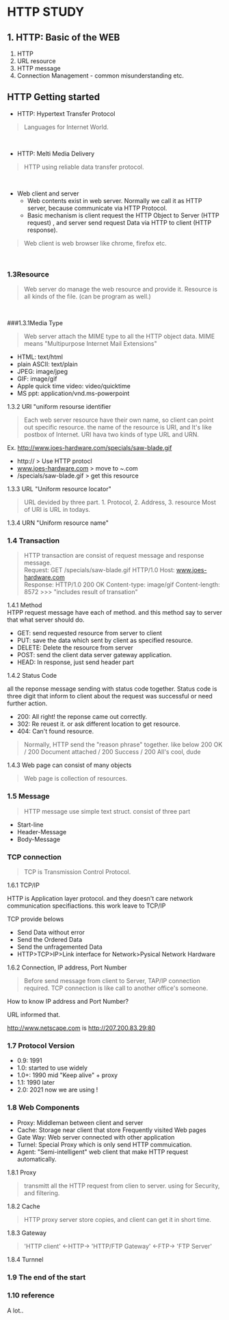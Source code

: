 # HTTP STUDY


## 1. HTTP: Basic of the WEB

1. HTTP 
2. URL resource
3. HTTP message
4. Connection Management - common misunderstanding etc.



## HTTP Getting started 

* HTTP: Hypertext Transfer Protocol
> Languages for Internet World.
<p>&nbsp;</p>

* HTTP: Melti Media Delivery 
> HTTP using reliable data transfer protocol.
<p>&nbsp;</p>

* Web client and server
    * Web contents exist in web server. Normally we call it as HTTP server, because communicate via HTTP Protocol.
    * Basic mechanism is client request the HTTP Object to Server (HTTP request) , and server send request Data via HTTP  to client (HTTP response).
> Web client is web browser like chrome, firefox etc.
<p>&nbsp;</p>

### 1.3Resource
> Web server do manage the web resource and provide it. Resource is all kinds of the file. (can be program as well.)
<p>&nbsp;</p>
###1.3.1Media Type


> Web server attach the MIME type to all the HTTP object data. MIME means "Multipurpose Internet Mail Extensions" <br />


* HTML: text/html
* plain ASCII: text/plain
* JPEG: image/jpeg
* GIF: image/gif
* Apple quick time video: video/quicktime
* MS ppt: application/vnd.ms-powerpoint

1.3.2 URI "uniform resourse identifier
> Each web server resource have their own name, so client can point out specific resource. the name of the resource is URI, and It's like postbox of Internet. URI hava two kinds of type URL and URN. <br />

Ex. http://www.joes-hardware.com/specials/saw-blade.gif<br />
* http:// > Use HTTP protocl
* www.joes-hardware.com > move to ~.com
* /specials/saw-blade.gif > get this resource <br />

1.3.3 URL "Uniform resource locator"
> URL devided by three part. 1. Protocol, 2. Address, 3. resource
> Most of URI is URL in todays. <br />

1.3.4 URN "Uniform resource name" <br />

### 1.4 Transaction
> HTTP transaction are consist of request message and response message.<br />
> Request: GET /specials/saw-blade.gif HTTP/1.0 Host: www.joes-hardware.com<br />
> Response: HTTP/1.0 200 OK Content-type: image/gif Content-length: 8572 >>> "includes result of transation"<br />

1.4.1 Method <br />
HTPP request message have each of method. and this method say to server that what server should do. 
* GET: send requested resource from server to client
* PUT: save the data which sent by client as specified resource.
* DELETE: Delete the resource from server
* POST: send the client data server gateway application.
* HEAD: In response, just send header part


1.4.2 Status Code

all the reponse message sending with status code together. Status code is three digit that inform to client  about  the request was successful or need further action.

* 200: All right! the reponse came out correctly.
* 302: Re reuest it. or ask different location to get resource.
* 404: Can't found resource.

> Normally, HTTP send the "reason phrase" together. like below
> 200 OK / 200 Document attached / 200 Success / 200 All's cool, dude

1.4.3 Web page can consist of many objects
> Web page is collection of resources.

### 1.5 Message

> HTTP message use simple text struct.
> consist of three part 

* Start-line
* Header-Message
* Body-Message


### TCP connection

> TCP is Transmission Control Protocol.


1.6.1 TCP/IP

HTTP is Application layer protocol. and they doesn't care network communication specifiactions. 
this work leave to TCP/IP 

TCP provide belows
* Send Data without error
* Send the Ordered Data
* Send the unfragemented Data
* HTTP>TCP>IP>Link interface for Network>Pysical Network Hardware


1.6.2 Connection, IP address, Port Number

> Before send message from client to Server, TAP/IP connection required.
> TCP connection is like call to another office's someone.

How to know IP address and Port Number? 

URL informed that. 

http://www.netscape.com is http://207.200.83.29:80 

### 1.7 Protocol Version

* 0.9: 1991
* 1.0: started to use widely 
* 1.0+: 1990 mid "Keep alive" + proxy
* 1.1: 1990 later
* 2.0: 2021 now we are using ! 


### 1.8 Web Components

* Proxy: Middleman between client and server
* Cache: Storage near client that store Frequently visited Web pages
* Gate Way: Web server connected with other application
* Turnel: Special Proxy which is only send HTTP commuication.
* Agent: "Semi-intelligent" web client that make  HTTP request automatically.


1.8.1 Proxy

> transmitt all the HTTP request from clien to server. using for Security, and filtering.


1.8.2 Cache

> HTTP proxy server store copies, and client can get it in short time. 


1.8.3  Gateway 
> 'HTTP client' <-HTTP-> 'HTTP/FTP Gateway' <-FTP-> 'FTP Server'

1.8.4 Turnnel 


### 1.9 The end of the start

### 1.10 reference

A lot..





